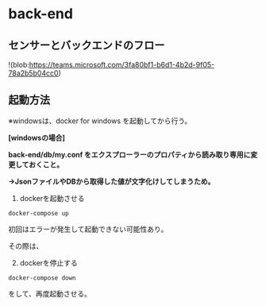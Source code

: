 # back-end

## センサーとバックエンドのフロー

!(blob:https://teams.microsoft.com/3fa80bf1-b6d1-4b2d-9f05-78a2b5b04cc0)



## 起動方法

※windowsは、docker for windows を起動してから行う。

**[windowsの場合]**

**back-end/db/my.conf をエクスプローラーのプロパティから読み取り専用に変更しておくこと。**

**→JsonファイルやDBから取得した値が文字化けしてしまうため。**

1. dockerを起動させる

```
docker-compose up
```

初回はエラーが発生して起動できない可能性あり。

その際は、

2. dockerを停止する

```
docker-compose down
```

をして、再度起動させる。
